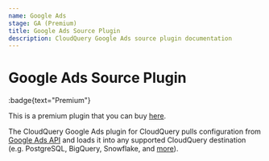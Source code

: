 ```yaml
---
name: Google Ads
stage: GA (Premium)
title: Google Ads Source Plugin
description: CloudQuery Google Ads source plugin documentation
---
```

# Google Ads Source Plugin

:badge{text="Premium"}

This is a premium plugin that you can buy [here](/integrations/googleads).

The CloudQuery Google Ads plugin for CloudQuery pulls configuration from
[Google Ads API](https://developers.google.com/google-ads/api/)
and loads it into any supported CloudQuery destination (e.g. PostgreSQL, BigQuery, Snowflake, and [more](/docs/plugins/destinations/overview)).

